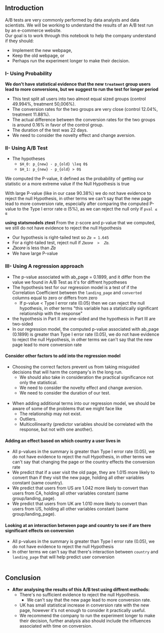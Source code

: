 ## Introduction

A/B tests are very commonly performed by data analysts and data scientists. 
We will be working to understand the results of an A/B test run by an e-commerce website.  
Our goal is to work through this notebook to help the company understand if they should:
- Implement the new webpage, 
- Keep the old webpage, or 
- Perhaps run the experiment longer to make their decision.

### I- Using Probability
**We don't have statistical evidence that the new `treatment` group users lead to more conversions, but we suggest to run the test for longer period**
- This test split all users into two almost equal sized groups (control 49.994%, treatment 50,006%).
- The conversion rates for the two groups are very close (control 12.04%, treatment 11.88%).
- The actual difference between the conversion rates for the two groups is around 0.16% in favor of the control group.
- The duration of the test was 22 days.
- We need to consider the novelty effect and change aversion.

### II- Using A/B Test
 - The hypotheses
    - `$H_0: p_{new} - p_{old} \leq 0$`
    - `$H_1: p_{new} - p_{old} > 0$`

We computed the P-value, it defined as the probability of getting our statistic or a more extreme value if the Null Hypothesis is true

With large P-value (like in our case 90.38%) we do not have evidence to reject the null Hypothesis, in other terms we can't say that the new page lead to more conversion rate, especially after comparing the computed P-value to the Type I error rate α (5%), as we can reject the null only if `pval ≤ α`

**using statsmodels ztest**
From the z-score and p-value that we computed, we still do not have evidence to reject the null Hypothesis
- Our hypothesis is right-tailed test so `𝑍𝛼 = 1.645`
- For a right-tailed test, reject null if  `𝑍𝑠𝑐𝑜𝑟𝑒  >  𝑍𝛼`.
- 𝑍𝑠𝑐𝑜𝑟𝑒 is less than 𝑍𝛼
- We have large P-value


### III- Using A regression approach
- The p-value associated with ab_page = 0.1899, and it differ from the value we found in A/B Test as it's for diffrent hypotheses
- The hypothesis test for our regression model is a test of if the Correlation Coefficient between the `landing_page` and `converted` columns equal to zero or differs from zero
    - If p-value < Type I error rate (0.05) then we can reject the null hypothesis, in other terms "this variable has a statistically significant relationship with the response"
- the hypothesis in Part II are one-sided and the hypothesis in Part III are two-sided
- In our regression model, the computed p-value associated with ab_page (0.1899) is greater than Type I error rate (0.05), we do not have evidence to reject the null Hypothesis, in other terms we can't say that the new page lead to more conversion rate

#### Consider other factors to add into the regression model
- Choosing the correct factors prevent us from taking misguided decisions that will harm the company's in the long run.
    - We should also take in consideration the practical significance not only the statistical.
    - We need to consider the novelty effect and change aversion.
    - We need to consider the duration of our test.
    <br><br>
- When adding additional terms into our regression model, we should be aware of some of the problems that we might face like
    - The relationship may not exist.
    - Outliers.
    - Multicollinearity (predictor variables should be correlated with the response, but not with one another).

#### Adding an effect based on which country a user lives in
- All p-values in the summary is greater than Type I error rate (0.05), we do not have evidence to reject the null Hypothesis, in other terms we can't say that changing the page or the country effects the conversion rate
- We predict that if a user visit the old page, they are 1.015 more likely to convert than if they visit the new page, holding all other variables constant (same country).
- We predict that users from US are 1.042 more likely to convert than users from CA, holding all other variables constant (same group/landing_page).
- We predict that users from UK are 1.010 more likely to convert than users from US, holding all other variables constant (same group/landing_page).

#### Looking at an interaction between page and country to see if are there significant effects on conversion
- All p-values in the summary is greater than Type I error rate (0.05), we do not have evidence to reject the null Hypothesis
- In other terms we can't say that there's interaction between `country` and `landing_page` that will help predict user conversion
<br><br>

## Conclusion

- **After analysing the results of this A/B test using diffrent methods:**
    - There's no sufficient evidence to reject the null Hypothesis.
        - We can't say that the new page lead to more conversion rate.
    - UK has small statistical increase in conversion rate with the new page, however it's not enough to consider it practically useful.
    - We recommend the company to run the experiment longer to make their decision, further analysis also should include the influences associated with time on conversion.
